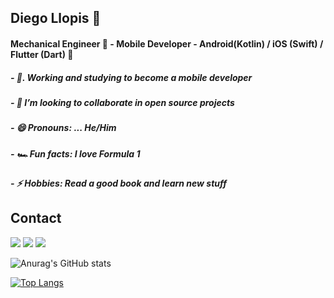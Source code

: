 ## Diego Llopis :man:

#### Mechanical Engineer 🚙  - Mobile Developer - Android(Kotlin) / iOS (Swift) / Flutter (Dart) 📱

##### - 🔭. Working and studying to become a mobile developer
##### - 👯  I’m looking to collaborate in open source projects 
##### - 😄  Pronouns: ... He/Him
##### - :racing_car:    Fun facts: I love Formula 1
##### - ⚡ Hobbies: Read a good book and learn new stuff

## Contact

<a href="https://www.linkedin.com/in/diego-llopis36"><img src="https://img.shields.io/badge/LinkedIn-0077B5?style=for-the-badge&logo=linkedin&logoColor=white"></a>
<a href="https://twitter.com/DiegoLlopis2"><img src="https://img.shields.io/badge/Twitter-1DA1F2?style=for-the-badge&logo=twitter&logoColor=white"></a>
<a href="https://www.instagram.com/llopis.diego/"><img src="https://img.shields.io/badge/Instagram-E4405F?style=for-the-badge&logo=instagram&logoColor=white"></a>

![Anurag's GitHub stats](https://github-readme-stats.vercel.app/api?username=diegollopis&show_icons=true&theme=dracula)

[![Top Langs](https://github-readme-stats.vercel.app/api/top-langs/?username=diegollopis&layout=compact&theme=dracula)](https://github.com/anuraghazra/github-readme-stats)



